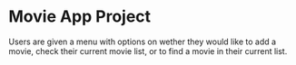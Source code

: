 # Movie App Project

Users are given a menu with options on wether they would like to add a movie, check their current movie list, or to find a movie in their current list.
